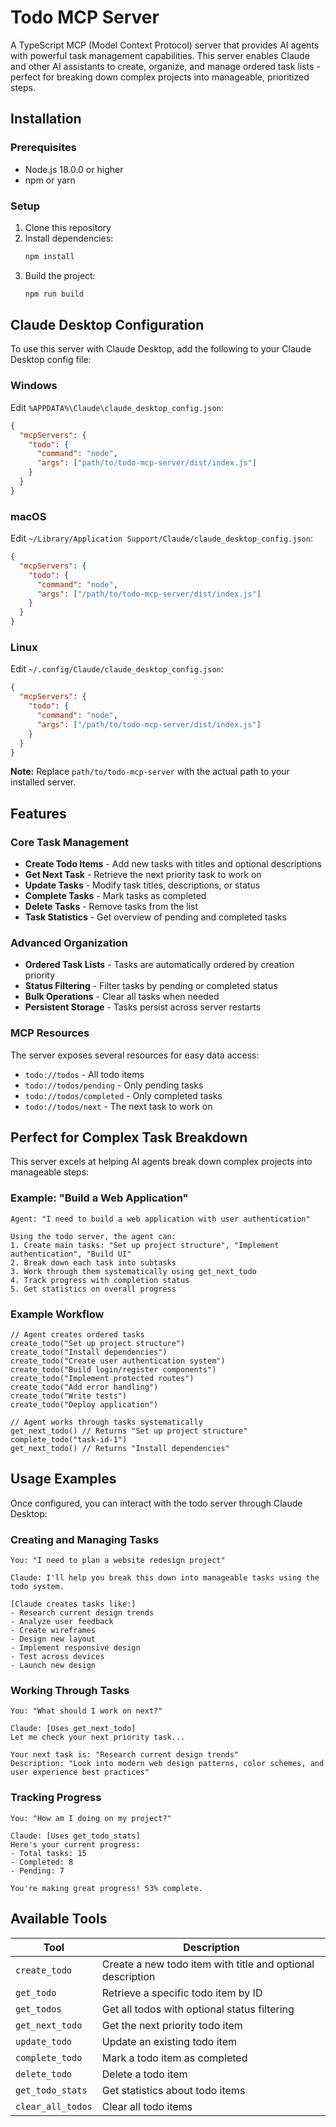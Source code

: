 # Todo MCP Server

A TypeScript MCP (Model Context Protocol) server that provides AI agents with powerful task management capabilities. This server enables Claude and other AI assistants to create, organize, and manage ordered task lists - perfect for breaking down complex projects into manageable, prioritized steps.

## Installation

### Prerequisites
- Node.js 18.0.0 or higher
- npm or yarn

### Setup
1. Clone this repository
2. Install dependencies:
   ```bash
   npm install
   ```
3. Build the project:
   ```bash
   npm run build
   ```

## Claude Desktop Configuration

To use this server with Claude Desktop, add the following to your Claude Desktop config file:

### Windows
Edit `%APPDATA%\Claude\claude_desktop_config.json`:

```json
{
  "mcpServers": {
    "todo": {
      "command": "node",
      "args": ["path/to/todo-mcp-server/dist/index.js"]
    }
  }
}
```

### macOS
Edit `~/Library/Application Support/Claude/claude_desktop_config.json`:

```json
{
  "mcpServers": {
    "todo": {
      "command": "node",
      "args": ["/path/to/todo-mcp-server/dist/index.js"]
    }
  }
}
```

### Linux
Edit `~/.config/Claude/claude_desktop_config.json`:

```json
{
  "mcpServers": {
    "todo": {
      "command": "node",
      "args": ["/path/to/todo-mcp-server/dist/index.js"]
    }
  }
}
```

**Note:** Replace `path/to/todo-mcp-server` with the actual path to your installed server.


## Features

### Core Task Management
- **Create Todo Items** - Add new tasks with titles and optional descriptions
- **Get Next Task** - Retrieve the next priority task to work on
- **Update Tasks** - Modify task titles, descriptions, or status
- **Complete Tasks** - Mark tasks as completed
- **Delete Tasks** - Remove tasks from the list
- **Task Statistics** - Get overview of pending and completed tasks

### Advanced Organization
- **Ordered Task Lists** - Tasks are automatically ordered by creation priority
- **Status Filtering** - Filter tasks by pending or completed status
- **Bulk Operations** - Clear all tasks when needed
- **Persistent Storage** - Tasks persist across server restarts

### MCP Resources
The server exposes several resources for easy data access:
- `todo://todos` - All todo items
- `todo://todos/pending` - Only pending tasks
- `todo://todos/completed` - Only completed tasks
- `todo://todos/next` - The next task to work on

## Perfect for Complex Task Breakdown

This server excels at helping AI agents break down complex projects into manageable steps:

### Example: "Build a Web Application"
```
Agent: "I need to build a web application with user authentication"

Using the todo server, the agent can:
1. Create main tasks: "Set up project structure", "Implement authentication", "Build UI"
2. Break down each task into subtasks
3. Work through them systematically using get_next_todo
4. Track progress with completion status
5. Get statistics on overall progress
```

### Example Workflow
```
// Agent creates ordered tasks
create_todo("Set up project structure")
create_todo("Install dependencies") 
create_todo("Create user authentication system")
create_todo("Build login/register components")
create_todo("Implement protected routes")
create_todo("Add error handling")
create_todo("Write tests")
create_todo("Deploy application")

// Agent works through tasks systematically
get_next_todo() // Returns "Set up project structure"
complete_todo("task-id-1")
get_next_todo() // Returns "Install dependencies"
```

## Usage Examples

Once configured, you can interact with the todo server through Claude Desktop:

### Creating and Managing Tasks
```
You: "I need to plan a website redesign project"

Claude: I'll help you break this down into manageable tasks using the todo system.

[Claude creates tasks like:]
- Research current design trends
- Analyze user feedback
- Create wireframes
- Design new layout
- Implement responsive design
- Test across devices
- Launch new design
```

### Working Through Tasks
```
You: "What should I work on next?"

Claude: [Uses get_next_todo] 
Let me check your next priority task...

Your next task is: "Research current design trends"
Description: "Look into modern web design patterns, color schemes, and user experience best practices"
```

### Tracking Progress
```
You: "How am I doing on my project?"

Claude: [Uses get_todo_stats]
Here's your current progress:
- Total tasks: 15
- Completed: 8
- Pending: 7

You're making great progress! 53% complete.
```

## Available Tools

| Tool | Description |
|------|-------------|
| `create_todo` | Create a new todo item with title and optional description |
| `get_todo` | Retrieve a specific todo item by ID |
| `get_todos` | Get all todos with optional status filtering |
| `get_next_todo` | Get the next priority todo item |
| `update_todo` | Update an existing todo item |
| `complete_todo` | Mark a todo item as completed |
| `delete_todo` | Delete a todo item |
| `get_todo_stats` | Get statistics about todo items |
| `clear_all_todos` | Clear all todo items |

